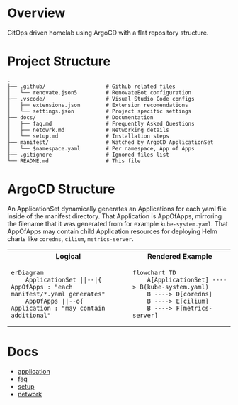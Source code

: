 # Overview

GitOps driven homelab using ArgoCD with a flat repository structure.

# Project Structure

```
.
├── .github/                   # Github related files
│   └── renovate.json5         # RenovateBot configuration
├── .vscode/                   # Visual Studio Code configs
│   ├── extensions.json        # Extension recomendations
│   └── settings.json          # Project specific settings
├── docs/                      # Documentation
│   ├── faq.md                 # Frequently Asked Questions
│   ├── netowrk.md             # Networking details
│   └── setup.md               # Installation steps
├── manifest/                  # Watched by ArgoCD ApplicationSet
│   └── $namespace.yaml        # Per namespace, App of Apps
├── .gitignore                 # Ignored files list
└── README.md                  # This file
```

# ArgoCD Structure
An ApplicationSet dynamically generates an Applications for each yaml file inside of the manifest directory.  That Application is AppOfApps, mirroring the filename that it was generated from for example `kube-system.yaml`.  That AppOfApps may contain child Application resources for deploying Helm charts like `coredns`, `cilium`, `metrics-server`.

<table>
<tr>
<th>Logical</th>
<th>Rendered Example</th>
</tr>
<tr>
<td>
  
```mermaid
erDiagram
    ApplicationSet ||--|{ AppOfApps : "each manifest/*.yaml generates"
    AppOfApps ||--o{ Application : "may contain additional"
```
  
</td>
<td>

```mermaid
flowchart TD
    A[ApplicationSet] ----> B(kube-system.yaml)
    B ----> D[coredns]
    B ----> E[cilium]
    B ----> F[metrics-server]
```

</td>
</tr>
</table>

# Docs
* [application](docs/application.md)
* [faq](docs/faq.md)
* [setup](docs/setup.md)
* [network](docs/network.md)